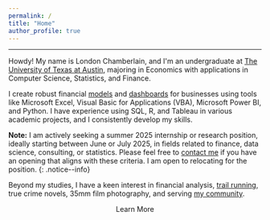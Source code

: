 ```yaml
---
permalink: /
title: "Home"
author_profile: true
---
```

------

Howdy! My name is London Chamberlain, and I'm an undergraduate at [The University of Texas at Austin](https://www.utexas.edu/), majoring in Economics with applications in Computer Science, Statistics, and Finance. 

I create robust financial [models](https://londonchamberlain.com/portfolio/portfolio-4/) and [dashboards](https://chamberlainlondon.github.io/portfolio/portfolio-2/) for businesses using tools like Microsoft Excel, Visual Basic for Applications (VBA), Microsoft Power BI, and Python. I have experience using SQL, R, and Tableau in various academic projects, and I consistently develop my skills.

**Note:** I am actively seeking a summer 2025 internship or research position, ideally starting between June or July 2025, in fields related to finance, data science, consulting, or statistics. Please feel free to [contact me](https://chamberlainlondon.github.io/contact/) if you have an opening that aligns with these criteria. I am open to relocating for the position.
{: .notice--info}

Beyond my studies, I have a keen interest in financial analysis, [trail running](http://edsresults.com/txsb22/reports.php?search_type=race_results&event=Marathon&division=Age+Group), true crime novels, 35mm film photography, and serving [my community](https://www.texasblazers.com/).

<div style="text-align:center;">
    <a href="/about/" class="btn" style="text-decoration: none;">Learn More</a>
</div>
